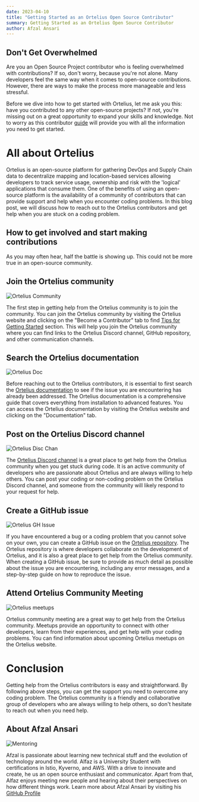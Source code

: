 ```yaml
---
date: 2023-04-10
title: "Getting Started as an Ortelius Open Source Contributor"
summary: Getting Started as an Ortelius Open Source Contributor
author: Afzal Ansari
---
```


## Don't Get Overwhelmed

Are you an Open Source Project contributor who is feeling overwhelmed with contributions? If so, don't worry, because you're not alone. Many developers feel the same way when it comes to open-source contributions. However, there are ways to make the process more manageable and less stressful.

Before we dive into how to get started with Ortelius, let me ask you this: have you contributed to any other open-source projects? If not, you're missing out on a great opportunity to expand your skills and knowledge. Not to worry as this contributor [guide](https://docs.ortelius.io/guides/contributorguide/) will provide you with all the information you need to get started.

# All about Ortelius

Ortelius is an open-source platform for gathering DevOps and Supply Chain data to decentralize mapping and location-based services allowing developers to track service usage, ownership and risk with the 'logical' applications that consume them. One of the benefits of using an open-source platform is the availability of a community of contributors that can provide support and help when you encounter coding problems. In this blog post, we will discuss how to reach out to the Ortelius contributors and get help when you are stuck on a coding problem.

## How to get involved and start making contributions

As you may often hear, half the battle is showing up. This could not be more true in an open-source community. 

## Join the Ortelius community

![Ortelius Community](images/o1.png)

The first step in getting help from the Ortelius community is to join the community. You can join the Ortelius community by visiting the Ortelius website and clicking on the "Become a Contributor" tab to find [Tips for Getting Started](https://ortelius.io/contributor/#tips-for-getting-started) section. This will help you join the Ortelius community where you can find links to the Ortelius Discord channel, GitHub repository, and other communication channels.

## Search the Ortelius documentation
![Ortelius Doc](images/o2.png)

Before reaching out to the Ortelius contributors, it is essential to first search the [Ortelius documentation](https://docs.ortelius.io/guides/) to see if the issue you are encountering has already been addressed. The Ortelius documentation is a comprehensive guide that covers everything from installation to advanced features. You can access the Ortelius documentation by visiting the Ortelius website and clicking on the "Documentation" tab.

## Post on the Ortelius Discord channel
![Ortelius Disc Chan](images/o3.png)

The [Ortelius Discord channel](https://discord.com/invite/ZtXU74x) is a great place to get help from the Ortelius community when you get stuck during code. It is an active community of developers who are passionate about Ortelius and are always willing to help others. You can post your coding or non-coding problem on the Ortelius Discord channel, and someone from the community will likely respond to your request for help.

## Create a GitHub issue
![Ortelius GH Issue](images/o4.png)

If you have encountered a bug or a coding problem that you cannot solve on your own, you can create a GitHub issue on the [Ortelius repository](https://github.com/ortelius/ortelius/issues). The Ortelius repository is where developers collaborate on the development of Ortelius, and it is also a great place to get help from the Ortelius community. When creating a GitHub issue, be sure to provide as much detail as possible about the issue you are encountering, including any error messages, and a step-by-step guide on how to reproduce the issue.

## Attend Ortelius Community Meeting
![Ortelius meetups](images/o5.png)

Ortelius community meeting are a great way to get help from the Ortelius community. Meetups provide an opportunity to connect with other developers, learn from their experiences, and get help with your coding problems. You can find information about upcoming Ortelius meetups on the Ortelius website.

# Conclusion

Getting help from the Ortelius contributors is easy and straightforward. By following above steps, you can get the support you need to overcome any coding problem. The Ortelius community is a friendly and collaborative group of developers who are always willing to help others, so don't hesitate to reach out when you need help.


## About Afzal Ansari

![Mentoring](/images/alfaz.jpg)

Afzal is passionate about learning new technical stuff and the evolution of technology around the world. Alfaz is a University Student with certifications in Istio, Kyverno, and AWS. With a drive to innovate and create, he us an open source enthusiast and communicator. Apart from that, Alfaz enjoys meeting new people and hearing about their perspectives on how different things work. Learn more about Afzal Ansari by visiting his [GitHub Profile](https://afzal442.github.io/)